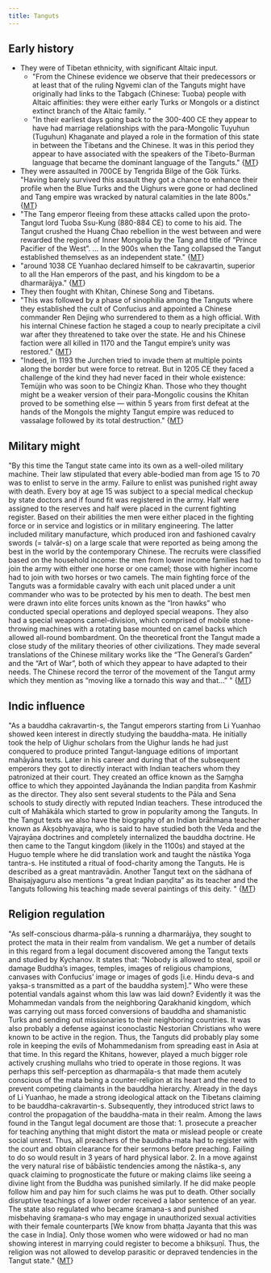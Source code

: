 ```yaml
---
title: Tanguts
---
```


## Early history
- They were of Tibetan ethnicity, with significant Altaic input.
  - "From the Chinese evidence we observe that their predecessors or at least that of the ruling Ngvemi clan of the Tanguts might have originally had links to the Tabgach (Chinese: Tuoba) people with Altaic affinities: they were either early Turks or Mongols or a distinct extinct branch of the Altaic family. "
  - "In their earliest days going back to the 300-400 CE they appear to have had marriage relationships with the para-Mongolic Tuyuhun (Tuguhun) Khaganate and played a role in the formation of this state in between the Tibetans and the Chinese. It was in this period they appear to have associated with the speakers of the Tibeto-Burman language that became the dominant language of the Tanguts." {[MT](https://manasataramgini.wordpress.com/2019/02/15/mongolica-the-tangut-empire/)}
- They were assaulted in 700CE by Tengrida Bilge of the Gök Türks. "Having barely survived this assault they got a chance to enhance their profile when the Blue Turks and the Uighurs were gone or had declined and Tang empire was wracked by natural calamities in the late 800s." {[MT](https://manasataramgini.wordpress.com/2019/02/15/mongolica-the-tangut-empire/)}
- "The Tang emperor fleeing from these attacks called upon the proto-Tangut lord Tuoba Ssu-Kung (880-884 CE) to come to his aid. The Tangut crushed the Huang Chao rebellion in the west between and were rewarded the regions of Inner Mongolia by the Tang and title of “Prince Pacifier of the West”. ... In the 900s when the Tang collapsed the Tangut established themselves as an independent state." {[MT](https://manasataramgini.wordpress.com/2019/02/15/mongolica-the-tangut-empire/)}
- "around 1038 CE Yuanhao declared himself to be cakravartin, superior to all the Han emperors of the past, and his kingdom to be a dharmarājya." {[MT](https://manasataramgini.wordpress.com/2019/02/15/mongolica-the-tangut-empire/)}
- They then fought with Khitan, Chinese Song and Tibetans. 
- "This was followed by a phase of sinophilia among the Tanguts where they established the cult of Confucius and appointed a Chinese commander Ren Dejing who surrendered to them as a high official. With his internal Chinese faction he staged a coup to nearly precipitate a civil war after they threatened to take over the state. He and his Chinese faction were all killed in 1170 and the Tangut empire’s unity was restored." {[MT](https://manasataramgini.wordpress.com/2019/02/15/mongolica-the-tangut-empire/)}
- "Indeed, in 1193 the Jurchen tried to invade them at multiple points along the border but were force to retreat. But in 1205 CE they faced a challenge of the kind they had never faced in their whole existence: Temüjin who was soon to be Chingiz Khan. Those who they thought might be a weaker version of their para-Mongolic cousins the Khitan proved to be something else — within 5 years from first defeat at the hands of the Mongols the mighty Tangut empire was reduced to vassalage followed by its total destruction." {[MT](https://manasataramgini.wordpress.com/2019/02/15/mongolica-the-tangut-empire/)}

## Military might
"By this time the Tangut state came into its own as a well-oiled military machine. Their law stipulated that every able-bodied man from age 15 to 70 was to enlist to serve in the army. Failure to enlist was punished right away with death. Every boy at age 15 was subject to a special medical checkup by state doctors and if found fit was registered in the army. Half were assigned to the reserves and half were placed in the current fighting register. Based on their abilities the men were either placed in the fighting force or in service and logistics or in military engineering. The latter included military manufacture, which produced iron and fashioned cavalry swords (= talvār-s) on a large scale that were reported as being among the best in the world by the contemporary Chinese. The recruits were classified based on the household income: the men from lower income families had to join the army with either one horse or one camel; those with higher income had to join with two horses or two camels. The main fighting force of the Tanguts was a formidable cavalry with each unit placed under a unit commander who was to be protected by his men to death. The best men were drawn into elite forces units known as the “Iron hawks” who conducted special operations and deployed special weapons. They also had a special weapons camel-division, which comprised of mobile stone-throwing machines with a rotating base mounted on camel backs which allowed all-round bombardment. On the theoretical front the Tangut made a close study of the military theories of other civilizations. They made several translations of the Chinese military works like the “The General’s Garden” and the “Art of War”, both of which they appear to have adapted to their needs. The Chinese record the terror of the movement of the Tangut army which they mention as “moving like a tornado this way and that…” " {[MT](https://manasataramgini.wordpress.com/2019/02/15/mongolica-the-tangut-empire/)}

## Indic influence
"As a bauddha cakravartin-s, the Tangut emperors starting from Li Yuanhao showed keen interest in directly studying the bauddha-mata. He initially took the help of Uighur scholars from the Uighur lands he had just conquered to produce printed Tangut-language editions of important mahāyāna texts. Later in his career and during that of the subsequent emperors they got to directly interact with Indian teachers whom they patronized at their court. They created an office known as the Saṃgha office to which they appointed Jayānanda the Indian paṇḍita from Kashmir as the director. They also sent several students to the Pāla and Sena schools to study directly with reputed Indian teachers. These introduced the cult of Mahākāla which started to grow in popularity among the Tanguts. In the Tangut texts we also have the biography of an Indian brāhmaṇa teacher known as Akṣobhyavajra, who is said to have studied both the Veda and the Vajrayāṇa doctrines and completely internalized the bauddha doctrine. He then came to the Tangut kingdom (likely in the 1100s) and stayed at the Huguo temple where he did translation work and taught the nāstika Yoga tantra-s. He instituted a ritual of food-charity among the Tanguts. He is described as a great mantravādin. Another Tangut text on the sādhana of Bhaiṣajyaguru also mentions “a great Indian paṇḍita” as its teacher and the Tanguts following his teaching made several paintings of this deity. " {[MT](https://manasataramgini.wordpress.com/2019/02/15/mongolica-the-tangut-empire/)}

## Religion regulation
"As self-conscious dharma-pāla-s running a dharmarājya, they sought to protect the mata in their realm from vandalism. We get a number of details in this regard from a legal document discovered among the Tangut texts and studied by Kychanov. It states that: “Nobody is allowed to steal, spoil or damage Buddha’s images, temples, images of religious champions, canvases with Confucius’ image or images of gods [i.e. Hindu deva-s and yakṣa-s transmitted as a part of the bauddha system].” Who were these potential vandals against whom this law was laid down? Evidently it was the Mohammedan vandals from the neighboring Qarakhanid kingdom, which was carrying out mass forced conversions of bauddha and shamanistic Turks and sending out missionaries to their neighboring countries. It was also probably a defense against iconoclastic Nestorian Christians who were known to be active in the region. Thus, the Tanguts did probably play some role in keeping the evils of Mohammedanism from spreading east in Asia at that time. In this regard the Khitans, however, played a much bigger role actively crushing mullahs who tried to operate in those regions. It was perhaps this self-perception as dharmapāla-s that made them acutely conscious of the mata being a counter-religion at its heart and the need to prevent competing claimants in the bauddha hierarchy. Already in the days of Li Yuanhao, he made a strong ideological attack on the Tibetans claiming to be bauddha-cakravartin-s. Subsequently, they introduced strict laws to control the propagation of the bauddha-mata in their realm. Among the laws found in the Tangut legal document are those that: 1. prosecute a preacher for teaching anything that might distort the mata or mislead people or create social unrest. Thus, all preachers of the bauddha-mata had to register with the court and obtain clearance for their sermons before preaching. Failing to do so would result in 3 years of hard physical labor. 2. In a move against the very natural rise of bābāistic tendencies among the nāstika-s, any quack claiming to prognosticate the future or making claims like seeing a divine light from the Buddha was punished similarly. If he did make people follow him and pay him for such claims he was put to death. Other socially disruptive teachings of a lower order received a labor sentence of an year. The state also regulated who became śramaṇa-s and punished misbehaving śramaṇa-s who may engage in unauthorized sexual activities with their female counterparts [We know from bhaṭṭa Jayanta that this was the case in India]. Only those women who were widowed or had no man showing interest in marrying could register to become a bhikṣuṇī. Thus, the religion was not allowed to develop parasitic or depraved tendencies in the Tangut state." {[MT](https://manasataramgini.wordpress.com/2019/02/15/mongolica-the-tangut-empire/)}
